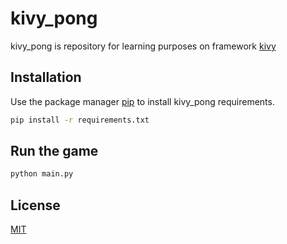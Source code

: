 # kivy_pong

kivy_pong is repository for learning purposes on framework [kivy](https://kivy.org/)

## Installation

Use the package manager [pip](https://pip.pypa.io/en/stable/) to install kivy_pong requirements.

```bash
pip install -r requirements.txt
```

## Run the game

```bash
python main.py
```

## License
[MIT](https://choosealicense.com/licenses/mit/)